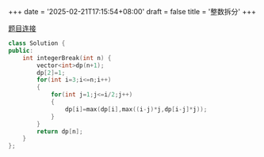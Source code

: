 +++
date = '2025-02-21T17:15:54+08:00'
draft = false
title = '整数拆分'
+++

[题目连接](https://leetcode.cn/problems/integer-break/)

```cpp
class Solution {
public:
    int integerBreak(int n) {
        vector<int>dp(n+1);
        dp[2]=1;
        for(int i=3;i<=n;i++)
        {
            for(int j=1;j<=i/2;j++)
            {
                dp[i]=max(dp[i],max((i-j)*j,dp[i-j]*j));
            }
        }
        return dp[n];
    }
};
```
